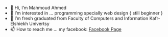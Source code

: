 - 👋 Hi, I’m Mahmoud Ahmed
- 👀 I’m interested in ... programming specially web design { still beginner }
- 🌱 I’m fresh graduated from Faculty of Computers and Information Kafr-Elshiekh Univertsy
- 📫 How to reach me ... my facebook: [Facebook Page](https://www.facebook.com/Ma7moudA7md99)

<!---
Mahmoud2002d/Mahmoud2002d is a ✨ special ✨ repository because its `README.md` (this file) appears on your GitHub profile.
You can click the Preview link to take a look at your changes.
--->
